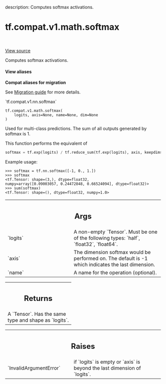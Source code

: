 description: Computes softmax activations.

<div itemscope itemtype="http://developers.google.com/ReferenceObject">
<meta itemprop="name" content="tf.compat.v1.math.softmax" />
<meta itemprop="path" content="Stable" />
</div>

# tf.compat.v1.math.softmax

<!-- Insert buttons and diff -->

<table class="tfo-notebook-buttons tfo-api nocontent" align="left">

</table>

<a target="_blank" class="external" href="/code/stable/tensorflow/python/ops/nn_ops.py">View source</a>



Computes softmax activations.


<section class="expandable">
  <h4 class="showalways">View aliases</h4>
  <p>
<b>Compat aliases for migration</b>
<p>See
<a href="https://www.tensorflow.org/guide/migrate">Migration guide</a> for
more details.</p>
<p>`tf.compat.v1.nn.softmax`</p>
</p>
</section>

<pre class="devsite-click-to-copy prettyprint lang-py tfo-signature-link">
<code>tf.compat.v1.math.softmax(
    logits, axis=None, name=None, dim=None
)
</code></pre>



<!-- Placeholder for "Used in" -->

Used for multi-class predictions. The sum of all outputs generated by softmax
is 1.

This function performs the equivalent of

```python
softmax = tf.exp(logits) / tf.reduce_sum(tf.exp(logits), axis, keepdims=True)
```
Example usage:

```
>>> softmax = tf.nn.softmax([-1, 0., 1.])
>>> softmax
<tf.Tensor: shape=(3,), dtype=float32,
numpy=array([0.09003057, 0.24472848, 0.66524094], dtype=float32)>
>>> sum(softmax)
<tf.Tensor: shape=(), dtype=float32, numpy=1.0>
```

<!-- Tabular view -->
 <table class="responsive fixed orange">
<colgroup><col width="214px"><col></colgroup>
<tr><th colspan="2"><h2 class="add-link">Args</h2></th></tr>

<tr>
<td>
`logits`<a id="logits"></a>
</td>
<td>
A non-empty `Tensor`. Must be one of the following types: `half`,
`float32`, `float64`.
</td>
</tr><tr>
<td>
`axis`<a id="axis"></a>
</td>
<td>
The dimension softmax would be performed on. The default is -1 which
indicates the last dimension.
</td>
</tr><tr>
<td>
`name`<a id="name"></a>
</td>
<td>
A name for the operation (optional).
</td>
</tr>
</table>



<!-- Tabular view -->
 <table class="responsive fixed orange">
<colgroup><col width="214px"><col></colgroup>
<tr><th colspan="2"><h2 class="add-link">Returns</h2></th></tr>
<tr class="alt">
<td colspan="2">
A `Tensor`. Has the same type and shape as `logits`.
</td>
</tr>

</table>



<!-- Tabular view -->
 <table class="responsive fixed orange">
<colgroup><col width="214px"><col></colgroup>
<tr><th colspan="2"><h2 class="add-link">Raises</h2></th></tr>

<tr>
<td>
`InvalidArgumentError`<a id="InvalidArgumentError"></a>
</td>
<td>
if `logits` is empty or `axis` is beyond the last
dimension of `logits`.
</td>
</tr>
</table>

